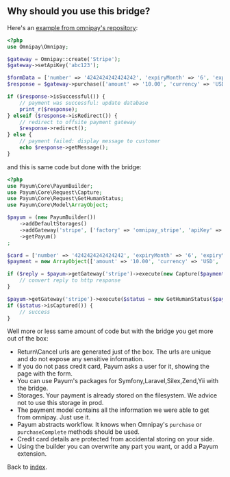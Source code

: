 ## Why should you use this bridge?

Here's an [example from omnipay's repository](https://github.com/thephpleague/omnipay#tldr):

```php
<?php
use Omnipay\Omnipay;

$gateway = Omnipay::create('Stripe');
$gateway->setApiKey('abc123');

$formData = ['number' => '4242424242424242', 'expiryMonth' => '6', 'expiryYear' => '2016', 'cvv' => '123'];
$response = $gateway->purchase(['amount' => '10.00', 'currency' => 'USD', 'card' => $formData])->send();

if ($response->isSuccessful()) {
    // payment was successful: update database
    print_r($response);
} elseif ($response->isRedirect()) {
    // redirect to offsite payment gateway
    $response->redirect();
} else {
    // payment failed: display message to customer
    echo $response->getMessage();
}
```

and this is same code but done with the bridge:

```php
<?php
use Payum\Core\PayumBuilder;
use Payum\Core\Request\Capture;
use Payum\Core\Request\GetHumanStatus;
use Payum\Core\Model\ArrayObject;

$payum = (new PayumBuilder())
    ->addDefaultStorages()
    ->addGateway('stripe', ['factory' => 'omnipay_stripe', 'apiKey' => 'abc123'])
    ->getPayum()
;

$card = ['number' => '4242424242424242', 'expiryMonth' => '6', 'expiryYear' => '2016', 'cvv' => '123'];
$payment = new ArrayObject(['amount' => '10.00', 'currency' => 'USD', 'card' => $card]);

if ($reply = $payum->getGateway('stripe')->execute(new Capture($payment), true)) {
    // convert reply to http response
}

$payum->getGateway('stripe')->execute($status = new GetHumanStatus($payment));
if ($status->isCaptured()) {
    // success
}
```

Well more or less same amount of code but with the bridge you get more out of the box:

* Return\Cancel urls are generated just of the box. The urls are unique and do not expose any sensitive information.
* If you do not pass credit card, Payum asks a user for it, showing the page with the form.
* You can use Payum's packages for Symfony,Laravel,Silex,Zend,Yii with the bridge.
* Storages. Your payment is already stored on the filesystem. We advice not to use this storage in prod.
* The payment model contains all the information we were able to get from omnipay. Just use it.
* Payum abstracts workflow. It knows when Omnipay's `purchase` or `purchaseComplete` methods should be used.
* Credit card details are protected from accidental storing on your side.
* Using the builder you can overwrite any part you want, or add a Payum extension.

Back to [index](index.md).
